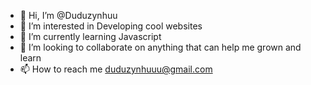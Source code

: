 - 👋 Hi, I’m @Duduzynhuu
- 👀 I’m interested in Developing cool websites
- 🌱 I’m currently learning Javascript
- 💞️ I’m looking to collaborate on anything that can help me grown and learn
- 📫 How to reach me duduzynhuuu@gmail.com

<!---
Duduzynhuu/Duduzynhuu is a ✨ special ✨ repository because its `README.md` (this file) appears on your GitHub profile.
You can click the Preview link to take a look at your changes.
--->
